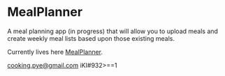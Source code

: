 # MealPlanner

A meal planning app (in progress) that will allow you to upload meals and create weekly meal lists based upon those existing meals.

Currently lives here [MealPlanner](http://www.thebrianpye.com/MealPlanner/).


cooking.pye@gmail.com
iKI#932>==1
